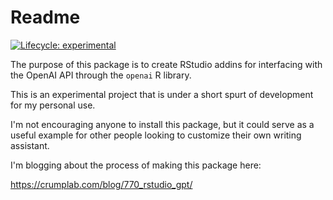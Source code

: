 # Readme

<!-- badges: start -->
  [![Lifecycle: experimental](https://img.shields.io/badge/lifecycle-experimental-orange.svg)](https://lifecycle.r-lib.org/articles/stages.html#experimental)
  <!-- badges: end -->

The purpose of this package is to create RStudio addins for interfacing with the OpenAI API through the `openai` R library. 

This is an experimental project that is under a short spurt of development for my personal use. 

I'm not encouraging anyone to install this package, but it could serve as a useful example for other people looking to customize their own writing assistant.

I'm blogging about the process of making this package here:

<https://crumplab.com/blog/770_rstudio_gpt/>




